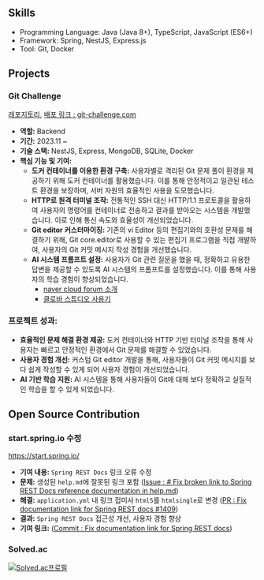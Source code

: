 ## Skills
- Programming Language: Java (Java 8+), TypeScript, JavaScript (ES6+)
- Framework: Spring, NestJS, Express.js
- Tool: Git, Docker

## Projects
### Git Challenge
[레포지토리](https://github.com/boostcampwm2023/web01-GitChallenge), [배포 링크 : git-challenge.com](https://git-challenge.com)

- **역할:** Backend
- **기간:** 2023.11 ~
- **기술 스택:** NestJS, Express, MongoDB, SQLite, Docker
- **핵심 기능 및 기여:**
  - **도커 컨테이너를 이용한 환경 구축:** 사용자별로 격리된 Git 문제 풀이 환경을 제공하기 위해 도커 컨테이너를 활용했습니다. 이를 통해 안정적이고 일관된 테스트 환경을 보장하며, 서버 자원의 효율적인 사용을 도모했습니다.
  - **HTTP로 원격 터미널 조작:** 전통적인 SSH 대신 HTTP/1.1 프로토콜을 활용하여 사용자의 명령어를 컨테이너로 전송하고 결과를 받아오는 시스템을 개발했습니다. 이로 인해 통신 속도와 효율성이 개선되었습니다.
  - **Git editor 커스터마이징:** 기존의 vi Editor 등의 편집기와의 호환성 문제를 해결하기 위해, Git core.editor로 사용할 수 있는 편집기 프로그램을 직접 개발하여, 사용자의 Git 커밋 메시지 작성 경험을 개선했습니다.
  - **AI 시스템 프롬프트 설정:** 사용자가 Git 관련 질문을 했을 때, 정확하고 유용한 답변을 제공할 수 있도록 AI 시스템의 프롬프트를 설정했습니다. 이를 통해 사용자의 학습 경험이 향상되었습니다.
    - [naver cloud forum 소개](https://www.ncloud-forums.com/topic/213/)
    - [클로바 스튜디오 사용기](https://code-l.tistory.com/34)

### 프로젝트 성과:
- **효율적인 문제 해결 환경 제공:** 도커 컨테이너와 HTTP 기반 터미널 조작을 통해 사용자는 빠르고 안정적인 환경에서 Git 문제를 해결할 수 있었습니다.
- **사용자 경험 개선:** 커스텀 Git editor 개발을 통해, 사용자들이 Git 커밋 메시지를 보다 쉽게 작성할 수 있게 되어 사용자 경험이 개선되었습니다.
- **AI 기반 학습 지원:** AI 시스템을 통해 사용자들이 Git에 대해 보다 정확하고 실질적인 학습을 할 수 있게 되었습니다.

## Open Source Contribution
### start.spring.io 수정
https://start.spring.io/
- **기여 내용:** `Spring REST Docs` 링크 오류 수정
- **문제:** 생성된 `help.md`에 잘못된 링크 포함 ([Issue : # Fix broken link to Spring REST Docs reference documentation in help.md](https://github.com/spring-io/start.spring.io/issues/1407))
- **해결:** `application.yml` 내 링크 접미사 `html5`를 `htmlsingle`로 변경 ([PR : Fix documentation link for Spring REST docs #1409](https://github.com/spring-io/start.spring.io/pull/1409))
- **결과:** `Spring REST Docs` 접근성 개선, 사용자 경험 향상 
- **기여 링크:**  ([Commit : Fix documentation link for Spring REST docs](https://github.com/spring-io/start.spring.io/commit/62d0497016e4e626252829318da42922d31238bc))

### Solved.ac
[![Solved.ac프로필](http://mazassumnida.wtf/api/v2/generate_badge?boj=luizy991212)](https://solved.ac/luizy991212)

<!--
**LuizyHub/LuizyHub** is a ✨ _special_ ✨ repository because its `README.md` (this file) appears on your GitHub profile.

Here are some ideas to get you started:

- 🔭 I’m currently working on ...
- 🌱 I’m currently learning ...
- 👯 I’m looking to collaborate on ...
- 🤔 I’m looking for help with ...
- 💬 Ask me about ...
- 📫 How to reach me: ...
- 😄 Pronouns: ...
- ⚡ Fun fact: ...
-->
